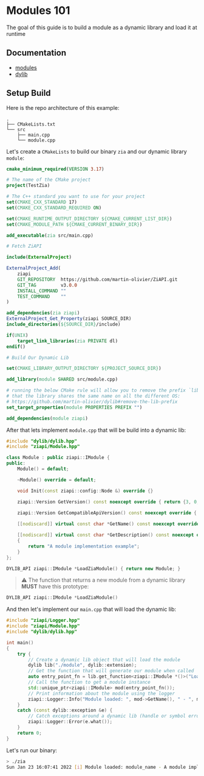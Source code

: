 # Modules 101

The goal of this guide is to build a module as a dynamic library and load it at runtime

## Documentation

- [modules](https://github.com/martin-olivier/ZiAPI/blob/main/docs/general/MODULES.md)  
- [dylib](https://github.com/martin-olivier/dylib)

## Setup Build

Here is the repo architecture of this example:
```
.
├── CMakeLists.txt
└── src
    ├── main.cpp
    └── module.cpp
```

Let's create a `CMakeLists` to build our binary `zia` and our dynamic library `module`:

```cmake
cmake_minimum_required(VERSION 3.17)

# The name of the CMake project
project(TestZia)

# The C++ standard you want to use for your project
set(CMAKE_CXX_STANDARD 17)
set(CMAKE_CXX_STANDARD_REQUIRED ON)

set(CMAKE_RUNTIME_OUTPUT_DIRECTORY ${CMAKE_CURRENT_LIST_DIR})
set(CMAKE_MODULE_PATH ${CMAKE_CURRENT_BINARY_DIR})

add_executable(zia src/main.cpp)

# Fetch ZiAPI

include(ExternalProject)

ExternalProject_Add(
    ziapi
    GIT_REPOSITORY  https://github.com/martin-olivier/ZiAPI.git
    GIT_TAG         v3.0.0
    INSTALL_COMMAND ""
    TEST_COMMAND    ""
)

add_dependencies(zia ziapi)
ExternalProject_Get_Property(ziapi SOURCE_DIR)
include_directories(${SOURCE_DIR}/include)

if(UNIX)
    target_link_libraries(zia PRIVATE dl)
endif()

# Build Our Dynamic Lib

set(CMAKE_LIBRARY_OUTPUT_DIRECTORY ${PROJECT_SOURCE_DIR})

add_library(module SHARED src/module.cpp)

# running the below CMake rule will allow you to remove the prefix `lib` for macOS and linux, ensuring
# that the library shares the same name on all the different OS:
# https://github.com/martin-olivier/dylib#remove-the-lib-prefix
set_target_properties(module PROPERTIES PREFIX "")

add_dependencies(module ziapi)
```

After that lets implement `module.cpp` that will be build into a dynamic lib:
```c++
#include "dylib/dylib.hpp"
#include "ziapi/Module.hpp"

class Module : public ziapi::IModule {
public:
    Module() = default;

    ~Module() override = default;

    void Init(const ziapi::config::Node &) override {}

    ziapi::Version GetVersion() const noexcept override { return {3, 0, 0}; }
    
    ziapi::Version GetCompatibleApiVersion() const noexcept override { return {3, 0, 0}; }

    [[nodiscard]] virtual const char *GetName() const noexcept override { return "module_name"; }

    [[nodiscard]] virtual const char *GetDescription() const noexcept override
    {
        return "A module implementation example";
    }
};

DYLIB_API ziapi::IModule *LoadZiaModule() { return new Module; }
```

> :warning: The function that returns a new module from a dynamic library **MUST** have this prototype:
```c++
DYLIB_API ziapi::IModule *LoadZiaModule()
```

And then let's implement our `main.cpp` that will load the dynamic lib:

```c++
#include "ziapi/Logger.hpp"
#include "ziapi/Module.hpp"
#include "dylib/dylib.hpp"

int main()
{
    try {
        // Create a dynamic lib object that will load the module
        dylib lib("./module", dylib::extension);
        // Get the function that will generate our module when called
        auto entry_point_fn = lib.get_function<ziapi::IModule *()>("LoadZiaModule");
        // Call the function to get a module instance
        std::unique_ptr<ziapi::IModule> mod(entry_point_fn());
        // Print information about the module using the logger
        ziapi::Logger::Info("Module loaded: ", mod->GetName(), " - ", mod->GetDescription());
    }
    catch (const dylib::exception &e) {
        // Catch exceptions around a dynamic lib (handle or symbol errors) and print them using the logger
        ziapi::Logger::Error(e.what());
    }
    return 0;
}
```

Let's run our binary:
```sh
> ./zia
Sun Jan 23 16:07:41 2022 [i] Module loaded: module_name - A module implementation example
```
